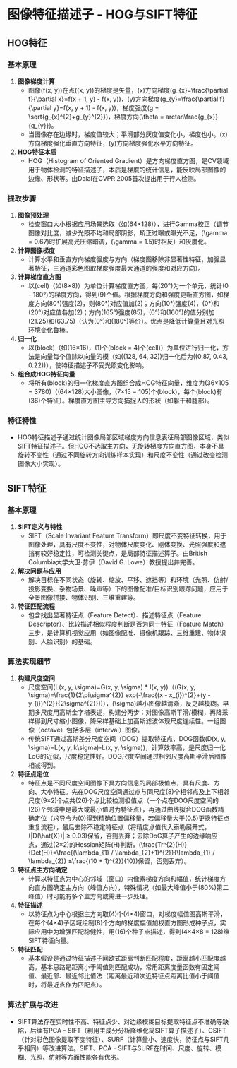 # 图像特征描述子 - HOG与SIFT特征
## HOG特征
### 基本原理
1. **图像梯度计算**
    - 图像\(f(x, y)\)在点\((x, y)\)的梯度是矢量，\(x\)方向梯度\(g_{x}=\frac{\partial f}{\partial x}=f(x + 1, y) - f(x, y)\)，\(y\)方向梯度\(g_{y}=\frac{\partial f}{\partial y}=f(x, y + 1) - f(x, y)\)，梯度强度\(g = \sqrt{g_{x}^{2}+g_{y}^{2}}\)，梯度方向\(\theta = arctan\frac{g_{x}}{g_{y}}\)。
    - 当图像存在边缘时，梯度值较大；平滑部分灰度值变化小，梯度也小。\(x\)方向梯度强化垂直方向特征，\(y\)方向梯度强化水平方向特征。
2. **HOG特征本质**
    - HOG（Histogram of Oriented Gradient）是方向梯度直方图，是CV领域用于物体检测的特征描述子，本质是梯度的统计信息，能反映局部图像的边缘、形状等。由Dalal在CVPR 2005首次提出用于行人检测。

### 提取步骤
1. **图像预处理**
    - 检查窗口大小根据应用场景选取（如\(64×128\)），进行Gamma校正（调节图像对比度，减少光照不均和局部阴影，矫正过曝或曝光不足，\(\gamma = 0.67\)时扩展高光压缩暗调，\(\gamma = 1.5\)时相反）和灰度化。
2. **计算图像梯度**
    - 计算水平和垂直方向梯度强度与方向（梯度图移除非显著性特征，加强显著特征，三通道彩色图取梯度强度最大通道的强度和对应方向）。
3. **计算梯度直方图**
    - 以\(cell\)（如\(8×8\)）为单位计算梯度直方图，每\(20°\)为一个单元，统计\(0 - 180°\)的梯度方向，得到\(9\)个值。根据梯度方向和强度更新直方图，如梯度方向\(80°\)强度\(2\)，则\(80°\)对应值加\(2\)；方向\(10°\)强度\(4\)，\(0°\)和\(20°\)对应值各加\(2\)；方向\(165°\)强度\(85\)，\(0°\)和\(160°\)的值分别加\(21.25\)和\(63.75\)（认为\(0°\)和\(180°\)等价）。优点是降低计算量且对光照环境变化鲁棒。
4. **归一化**
    - 以\(block\)（如\(16×16\)，\(1\)个\(block = 4\)个\(cell\)）为单位进行归一化，方法是向量每个值除以向量的模（如\((128, 64, 32)\)归一化后为\((0.87, 0.43, 0.22)\)），使特征描述子不受光照变化影响。
5. **组合成HOG特征向量**
    - 将所有\(block\)的归一化梯度直方图组合成HOG特征向量，维度为\(36×105 = 3780\)（\(64×128\)大小图像，\(7×15 = 105\)个\(block\)，每个\(block\)有\(36\)个特征）。梯度直方图主导方向捕捉人的形状（如躯干和腿部）。

### 特征特性
- HOG特征描述子通过统计图像局部区域梯度方向信息表征局部图像区域，类似SIFT特征描述子。但HOG不选取主方向，无旋转梯度方向直方图，本身不具旋转不变性（通过不同旋转方向训练样本实现）和尺度不变性（通过改变检测图像大小实现）。

## SIFT特征
### 基本原理
1. **SIFT定义与特性**
    - SIFT（Scale Invariant Feature Transform）即尺度不变特征转换，用于图像处理，具有尺度不变性，对物体尺度变化、刚体变换、光照强度和遮挡有较好稳定性，可检测关键点，是局部特征描述算子。由British Columbia大学大卫·劳伊（David G. Lowe）教授提出并完善。
2. **解决问题与应用**
    - 解决目标在不同状态（旋转、缩放、平移、遮挡等）和环境（光照、仿射/投影变换、杂物场景、噪声等）下的图像配准/目标识别跟踪问题，应用于全景图像拼接、物体识别、三维重建等。
3. **特征匹配流程**
    - 包含找出显著特征点（Feature Detect）、描述特征点（Feature Descriptor）、比较描述相似程度判断是否为同一特征（Feature Match）三步，是计算机视觉应用（如图像配准、摄像机跟踪、三维重建、物体识别、人脸识别）的基础。

### 算法实现细节
1. **构建尺度空间**
    - 尺度空间\(L(x, y, \sigma)=G(x, y, \sigma) * I(x, y)\)（\(G(x, y, \sigma)=\frac{1}{2\pi\sigma^{2}} exp(-\frac{(x - x_{i})^{2}+(y - y_{i})^{2}}{2\sigma^{2}})\)），\(\sigma\)越小图像越清晰，反之越模糊。早期多尺度用高斯金字塔表述，构建分两步：对图像高斯平滑/模糊，再降采样得到尺寸缩小图像，降采样基础上加高斯滤波体现尺度连续性。一组图像（octave）包括多层（interval）图像。
    - 传统SIFT通过高斯差分尺度空间（DOG）提取特征点，DOG函数\(D(x, y, \sigma)=L(x, y, k\sigma)-L(x, y, \sigma)\)，计算效率高，是尺度归一化LoG的近似，尺度稳定性好。DOG尺度空间通过相邻尺度高斯平滑后图像相减得到。
2. **特征点定位**
    - 特征点是不同尺度空间图像下具方向信息的局部极值点，具有尺度、方向、大小特征。先在DOG尺度空间通过点与同尺度\(8\)个相邻点及上下相邻尺度\(9×2\)个点共\(26\)个点比较检测极值点（一个点在DOG尺度空间的\(26\)个邻域中是最大或最小值时为特征点），再通过曲线拟合DOG函数精确定位（求导令为\(0\)得到精确位置偏移量，若偏移量大于\(0.5\)更换特征点重复流程），最后去除不稳定特征点（将精度点值代入泰勒展开式，\(|D(\hat{X})| ≥ 0.03\)保留，否则丢弃；去除DoG算子产生的边缘响应点，通过\(2×2\)的Hessian矩阵\(H\)判断，\(\frac{Tr^{2}(H)}{Det(H)}=\frac{(\lambda_{1} / \lambda_{2}+1)^{2}}{\lambda_{1} / \lambda_{2}} ≤\frac{(10 + 1)^{2}}{10}\)保留，否则丢弃）。
3. **特征点主方向确定**
    - 计算以特征点为中心的邻域（窗口）内像素梯度方向和幅值，统计梯度方向直方图确定主方向（峰值方向），特殊情况（如最大峰值小于\(80\%\)第二峰值）时可能有多个主方向或需进一步处理。
4. **特征描述**
    - 以特征点为中心根据主方向取\(4\)个\(4×4\)窗口，对梯度幅值图高斯平滑，在每个\(4×4\)子区域绘制\(8\)个方向的梯度幅值加权直方图形成种子点，实际应用中为增强匹配稳健性，用\(16\)个种子点描述，得到\(4×4×8 = 128\)维SIFT特征向量。
5. **特征匹配**
    - 基本假设是通过特征描述子间欧式距离判断匹配程度，距离越小匹配度越高。基本思路是距离小于阈值则匹配成功，常用距离度量函数有固定阈值、最近邻、最近邻比值法（距离最近和次近特征点距离比值小于阈值时，将最近点作为匹配点）。

### 算法扩展与改进
- SIFT算法存在实时性不高、特征点少、对边缘模糊目标提取特征点不准确等缺陷，后续有PCA - SIFT（利用主成分分析降维化简SIFT算子描述子）、CSIFT（针对彩色图像提取不变特征）、SURF（计算量小、速度快，特征点与SIFT几乎相同）等改进算法。SIFT、PCA - SIFT与SURF在时间、尺度、旋转、模糊、光照、仿射等方面性能各有优劣。